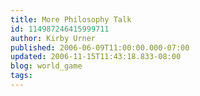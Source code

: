 ```yaml
---
title: More Philosophy Talk
id: 114987246415999711
author: Kirby Urner
published: 2006-06-09T11:00:00.000-07:00
updated: 2006-11-15T11:43:18.833-08:00
blog: world_game
tags: 
---
```


